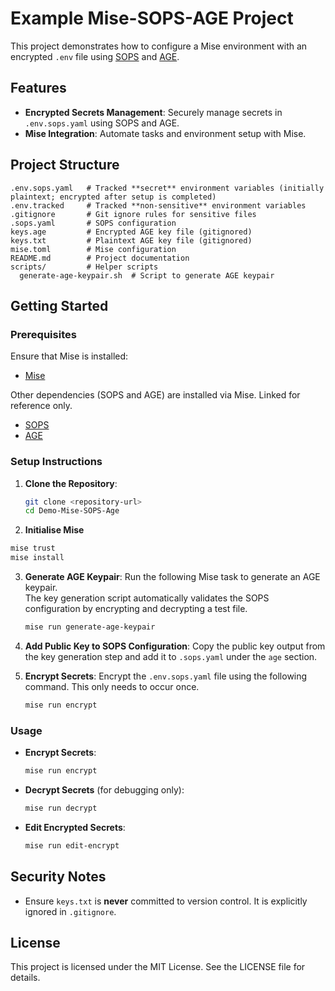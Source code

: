 # Example Mise-SOPS-AGE Project

This project demonstrates how to configure a Mise environment with an encrypted `.env` file using [SOPS](https://github.com/mozilla/sops) and [AGE](https://github.com/FiloSottile/age).

## Features

- **Encrypted Secrets Management**: Securely manage secrets in `.env.sops.yaml` using SOPS and AGE.
- **Mise Integration**: Automate tasks and environment setup with Mise.

## Project Structure

```plaintext
.env.sops.yaml   # Tracked **secret** environment variables (initially plaintext; encrypted after setup is completed)
.env.tracked     # Tracked **non-sensitive** environment variables
.gitignore       # Git ignore rules for sensitive files
.sops.yaml       # SOPS configuration
keys.age         # Encrypted AGE key file (gitignored)
keys.txt         # Plaintext AGE key file (gitignored)
mise.toml        # Mise configuration
README.md        # Project documentation
scripts/         # Helper scripts
  generate-age-keypair.sh  # Script to generate AGE keypair
```

## Getting Started

### Prerequisites

Ensure that Mise is installed:
- [Mise](https://github.com/mise-sh/mise)

Other dependencies (SOPS and AGE) are installed via Mise. Linked for reference only.
- [SOPS](https://github.com/mozilla/sops)
- [AGE](https://github.com/FiloSottile/age)

### Setup Instructions

1. **Clone the Repository**:
   ```bash
   git clone <repository-url>
   cd Demo-Mise-SOPS-Age
   ```

2. **Initialise Mise**
  ```bash
  mise trust
  mise install
  ```

3. **Generate AGE Keypair**:
   Run the following Mise task to generate an AGE keypair.  
   The key generation script automatically validates the SOPS configuration by encrypting and decrypting a test file.
   ```bash
   mise run generate-age-keypair
   ```

4. **Add Public Key to SOPS Configuration**:
   Copy the public key output from the key generation step and add it to `.sops.yaml` under the `age` section.

5. **Encrypt Secrets**:
   Encrypt the `.env.sops.yaml` file using the following command. This only needs to occur once.
   ```bash
   mise run encrypt
   ```


### Usage

- **Encrypt Secrets**:
  ```bash
  mise run encrypt
  ```

- **Decrypt Secrets** (for debugging only):
  ```bash
  mise run decrypt
  ```

- **Edit Encrypted Secrets**:
  ```bash
  mise run edit-encrypt
  ```

## Security Notes

- Ensure `keys.txt` is **never** committed to version control. It is explicitly ignored in `.gitignore`.


## License

This project is licensed under the MIT License. See the LICENSE file for details.
